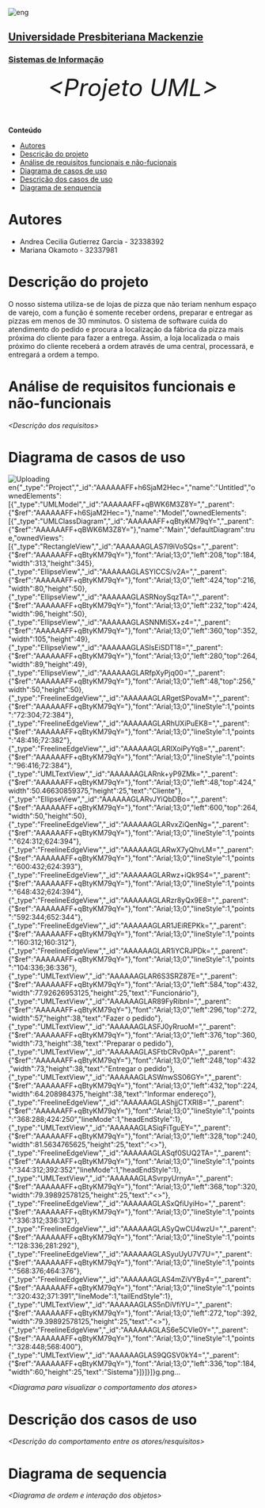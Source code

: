 ![eng](https://github.com/32338/Projeto-UML/assets/142840950/f8646afc-42e0-4be6-8f21-4d794d183b1a)<h2><a href= "https://www.mackenzie.br">Universidade Presbiteriana Mackenzie</a></h2>
<h3><a href= "https://www.mackenzie.br/graduacao/sao-paulo-higienopolis/sistemas-de-informacao">Sistemas de Informação</a></h3>


<font size="+12"><center>
*&lt;Projeto UML&gt;*
</center></font>

**Conteúdo**

- [Autores](#nome-alunos)
- [Descrição do projeto](#introdução-do-projeto)
- [Análise de requisitos funcionais e não-fucionais](#descrição-dos-requisitos)
- [Diagrama de casos de uso](#diagrama-de-comportamento-atores)
- [Descrição dos casos de uso](#descrição-das-funcões)
- [Diagrama de senquencia](#diagrama-de-ordem-interações)


# Autores

* Andrea Cecilia Gutierrez Garcia - 32338392
* Mariana Okamoto - 32337981

# Descrição do projeto

O nosso sistema utiliza-se de lojas de pizza  que não teriam nenhum espaço de varejo, com a função é somente receber ordens, preparar e entregar as pizzas em menos de 30 mminutos. O sistema de software cuida do atendimento do pedido e procura a  localização da fábrica da pizza mais próxima do cliente para fazer a entrega. Assim, a loja localizada o mais próximo do cliente receberá a ordem através de uma central, processará, e entregará a ordem a tempo.

# Análise de requisitos funcionais e não-funcionais
*&lt;Descrição dos requisitos&gt;*

# Diagrama de casos de uso
![Uploading en{"_type":"Project","_id":"AAAAAAFF+h6SjaM2Hec=","name":"Untitled","ownedElements":[{"_type":"UMLModel","_id":"AAAAAAFF+qBWK6M3Z8Y=","_parent":{"$ref":"AAAAAAFF+h6SjaM2Hec="},"name":"Model","ownedElements":[{"_type":"UMLClassDiagram","_id":"AAAAAAFF+qBtyKM79qY=","_parent":{"$ref":"AAAAAAFF+qBWK6M3Z8Y="},"name":"Main","defaultDiagram":true,"ownedViews":[{"_type":"RectangleView","_id":"AAAAAAGLAS7I9iVoSQs=","_parent":{"$ref":"AAAAAAFF+qBtyKM79qY="},"font":"Arial;13;0","left":208,"top":184,"width":313,"height":345},{"_type":"EllipseView","_id":"AAAAAAGLASYICCS/v2A=","_parent":{"$ref":"AAAAAAFF+qBtyKM79qY="},"font":"Arial;13;0","left":424,"top":216,"width":80,"height":50},{"_type":"EllipseView","_id":"AAAAAAGLASRNoySqzTA=","_parent":{"$ref":"AAAAAAFF+qBtyKM79qY="},"font":"Arial;13;0","left":232,"top":424,"width":96,"height":50},{"_type":"EllipseView","_id":"AAAAAAGLASNNMiSX+z4=","_parent":{"$ref":"AAAAAAFF+qBtyKM79qY="},"font":"Arial;13;0","left":360,"top":352,"width":105,"height":49},{"_type":"EllipseView","_id":"AAAAAAGLASIsEiSDT18=","_parent":{"$ref":"AAAAAAFF+qBtyKM79qY="},"font":"Arial;13;0","left":280,"top":264,"width":89,"height":49},{"_type":"EllipseView","_id":"AAAAAAGLARfpXyPjq00=","_parent":{"$ref":"AAAAAAFF+qBtyKM79qY="},"font":"Arial;13;0","left":48,"top":256,"width":50,"height":50},{"_type":"FreelineEdgeView","_id":"AAAAAAGLARgetSPovaM=","_parent":{"$ref":"AAAAAAFF+qBtyKM79qY="},"font":"Arial;13;0","lineStyle":1,"points":"72:304;72:384"},{"_type":"FreelineEdgeView","_id":"AAAAAAGLARhUXiPuEK8=","_parent":{"$ref":"AAAAAAFF+qBtyKM79qY="},"font":"Arial;13;0","lineStyle":1,"points":"48:416;72:382"},{"_type":"FreelineEdgeView","_id":"AAAAAAGLARlXoiPyYq8=","_parent":{"$ref":"AAAAAAFF+qBtyKM79qY="},"font":"Arial;13;0","lineStyle":1,"points":"96:416;72:384"},{"_type":"UMLTextView","_id":"AAAAAAGLARnk+yP9ZMk=","_parent":{"$ref":"AAAAAAFF+qBtyKM79qY="},"font":"Arial;13;0","left":48,"top":424,"width":50.46630859375,"height":25,"text":"Cliente"},{"_type":"EllipseView","_id":"AAAAAAGLARvJYiQbDBo=","_parent":{"$ref":"AAAAAAFF+qBtyKM79qY="},"font":"Arial;13;0","left":600,"top":264,"width":50,"height":50},{"_type":"FreelineEdgeView","_id":"AAAAAAGLARvxZiQenNg=","_parent":{"$ref":"AAAAAAFF+qBtyKM79qY="},"font":"Arial;13;0","lineStyle":1,"points":"624:312;624:394"},{"_type":"FreelineEdgeView","_id":"AAAAAAGLARwX7yQhvLM=","_parent":{"$ref":"AAAAAAFF+qBtyKM79qY="},"font":"Arial;13;0","lineStyle":1,"points":"600:432;624:393"},{"_type":"FreelineEdgeView","_id":"AAAAAAGLARwz+iQk9S4=","_parent":{"$ref":"AAAAAAFF+qBtyKM79qY="},"font":"Arial;13;0","lineStyle":1,"points":"648:432;624:394"},{"_type":"FreelineEdgeView","_id":"AAAAAAGLARzr8yQx9E8=","_parent":{"$ref":"AAAAAAFF+qBtyKM79qY="},"font":"Arial;13;0","lineStyle":1,"points":"592:344;652:344"},{"_type":"FreelineEdgeView","_id":"AAAAAAGLAR1JEiREPKk=","_parent":{"$ref":"AAAAAAFF+qBtyKM79qY="},"font":"Arial;13;0","lineStyle":1,"points":"160:312;160:312"},{"_type":"FreelineEdgeView","_id":"AAAAAAGLAR1iYCRJPDk=","_parent":{"$ref":"AAAAAAFF+qBtyKM79qY="},"font":"Arial;13;0","lineStyle":1,"points":"104:336;36:336"},{"_type":"UMLTextView","_id":"AAAAAAGLAR6S3SRZ87E=","_parent":{"$ref":"AAAAAAFF+qBtyKM79qY="},"font":"Arial;13;0","left":584,"top":432,"width":77.92626953125,"height":25,"text":"Funcionário"},{"_type":"UMLTextView","_id":"AAAAAAGLAR89FyRibnI=","_parent":{"$ref":"AAAAAAFF+qBtyKM79qY="},"font":"Arial;13;0","left":296,"top":272,"width":57,"height":38,"text":"Fazer o pedido"},{"_type":"UMLTextView","_id":"AAAAAAGLASFJ0yRruoM=","_parent":{"$ref":"AAAAAAFF+qBtyKM79qY="},"font":"Arial;13;0","left":376,"top":360,"width":73,"height":38,"text":"Preparar o pedido"},{"_type":"UMLTextView","_id":"AAAAAAGLASFtbCRv0pA=","_parent":{"$ref":"AAAAAAFF+qBtyKM79qY="},"font":"Arial;13;0","left":248,"top":432,"width":73,"height":38,"text":"Entregar o pedido"},{"_type":"UMLTextView","_id":"AAAAAAGLASWnwSS06GY=","_parent":{"$ref":"AAAAAAFF+qBtyKM79qY="},"font":"Arial;13;0","left":432,"top":224,"width":64.208984375,"height":38,"text":"Informar endereço"},{"_type":"FreelineEdgeView","_id":"AAAAAAGLAShjjCTXRl8=","_parent":{"$ref":"AAAAAAFF+qBtyKM79qY="},"font":"Arial;13;0","lineStyle":1,"points":"368:288;424:250","lineMode":1,"headEndStyle":1},{"_type":"UMLTextView","_id":"AAAAAAGLASiqFiTguEY=","_parent":{"$ref":"AAAAAAFF+qBtyKM79qY="},"font":"Arial;13;0","left":328,"top":240,"width":81.5634765625,"height":25,"text":"<<include>>"},{"_type":"FreelineEdgeView","_id":"AAAAAAGLASqf0SUQ2TA=","_parent":{"$ref":"AAAAAAFF+qBtyKM79qY="},"font":"Arial;13;0","lineStyle":1,"points":"344:312;392:352","lineMode":1,"headEndStyle":1},{"_type":"UMLTextView","_id":"AAAAAAGLASvrpyUrnyA=","_parent":{"$ref":"AAAAAAFF+qBtyKM79qY="},"font":"Arial;13;0","left":368,"top":320,"width":79.39892578125,"height":25,"text":"<<extend>>"},{"_type":"FreelineEdgeView","_id":"AAAAAAGLASxQfiUyiHo=","_parent":{"$ref":"AAAAAAFF+qBtyKM79qY="},"font":"Arial;13;0","lineStyle":1,"points":"336:312;336:312"},{"_type":"FreelineEdgeView","_id":"AAAAAAGLASyQwCU4wzU=","_parent":{"$ref":"AAAAAAFF+qBtyKM79qY="},"font":"Arial;13;0","lineStyle":1,"points":"128:336;281:292"},{"_type":"FreelineEdgeView","_id":"AAAAAAGLASyuUyU7V7U=","_parent":{"$ref":"AAAAAAFF+qBtyKM79qY="},"font":"Arial;13;0","lineStyle":1,"points":"568:376;464:376"},{"_type":"FreelineEdgeView","_id":"AAAAAAGLAS4mZiVYBy4=","_parent":{"$ref":"AAAAAAFF+qBtyKM79qY="},"font":"Arial;13;0","lineStyle":1,"points":"320:432;371:391","lineMode":1,"tailEndStyle":1},{"_type":"UMLTextView","_id":"AAAAAAGLAS5nDiVfiYU=","_parent":{"$ref":"AAAAAAFF+qBtyKM79qY="},"font":"Arial;13;0","left":272,"top":392,"width":79.39892578125,"height":25,"text":"<<exetnd>>"},{"_type":"FreelineEdgeView","_id":"AAAAAAGLAS6e5CVle0Y=","_parent":{"$ref":"AAAAAAFF+qBtyKM79qY="},"font":"Arial;13;0","lineStyle":1,"points":"328:448;568:400"},{"_type":"UMLTextView","_id":"AAAAAAGLAS9QGSV0kY4=","_parent":{"$ref":"AAAAAAFF+qBtyKM79qY="},"font":"Arial;13;0","left":336,"top":184,"width":60,"height":25,"text":"Sistema"}]}]}]}g.png…]()

*&lt;Diagrama para visualizar o comportamento dos atores&gt;*

# Descrição dos casos de uso

*&lt;Descrição do comportamento entre os atores/resquisitos&gt;*

# Diagrama de sequencia

*&lt;Diagrama de ordem e interação dos objetos&gt;*
